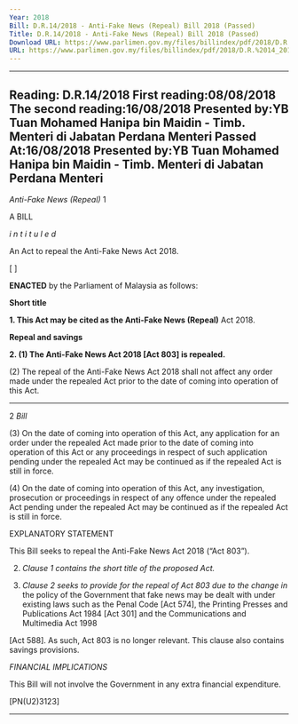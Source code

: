```yaml
---
Year: 2018
Bill: D.R.14/2018 - Anti-Fake News (Repeal) Bill 2018 (Passed)
Title: D.R.14/2018 - Anti-Fake News (Repeal) Bill 2018 (Passed)
Download URL: https://www.parlimen.gov.my/files/billindex/pdf/2018/D.R.%2014_2018%20-ENG.pdf
URL: https://www.parlimen.gov.my/files/billindex/pdf/2018/D.R.%2014_2018%20-ENG.pdf
---
```

---
Reading:
D.R.14/2018
First reading:08/08/2018
The second reading:16/08/2018
Presented by:YB Tuan Mohamed Hanipa bin Maidin - Timb. Menteri di Jabatan Perdana Menteri
Passed At:16/08/2018
Presented by:YB Tuan Mohamed Hanipa bin Maidin - Timb. Menteri di Jabatan Perdana Menteri
---

_Anti-Fake News (Repeal)_ 1

A BILL

_i n t i t u l e d_

An Act to repeal the Anti-Fake News Act 2018.

[ ]

**ENACTED** by the Parliament of Malaysia as follows:

**Short title**

**1. This Act may be cited as the Anti-Fake News (Repeal)**
Act 2018.

**Repeal and savings**

**2. (1) The Anti-Fake News Act 2018 [Act 803] is repealed.**

(2) The repeal of the Anti-Fake News Act 2018 shall not
affect any order made under the repealed Act prior to the date
of coming into operation of this Act.


-----

2 _Bill_

(3) On the date of coming into operation of this Act, any
application for an order under the repealed Act made prior to
the date of coming into operation of this Act or any proceedings
in respect of such application pending under the repealed
Act may be continued as if the repealed Act is still in force.

(4) On the date of coming into operation of this Act, any
investigation, prosecution or proceedings in respect of any offence
under the repealed Act pending under the repealed Act may be
continued as if the repealed Act is still in force.

EXPLANATORY STATEMENT

This Bill seeks to repeal the Anti-Fake News Act 2018 (“Act 803”).

2. _Clause 1 contains the short title of the proposed Act._

3. _Clause 2 seeks to provide for the repeal of Act 803 due to the change in_
the policy of the Government that fake news may be dealt with under existing
laws such as the Penal Code [Act 574], the Printing Presses and Publications
Act 1984 [Act 301] and the Communications and Multimedia Act 1998

[Act 588]. As such, Act 803 is no longer relevant. This clause also contains
savings provisions.

_FINANCIAL IMPLICATIONS_

This Bill will not involve the Government in any extra financial expenditure.

[PN(U2)3123]


-----

